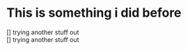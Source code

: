 # This is something i did before

[] trying another stuff out                
[] trying another stuff out                